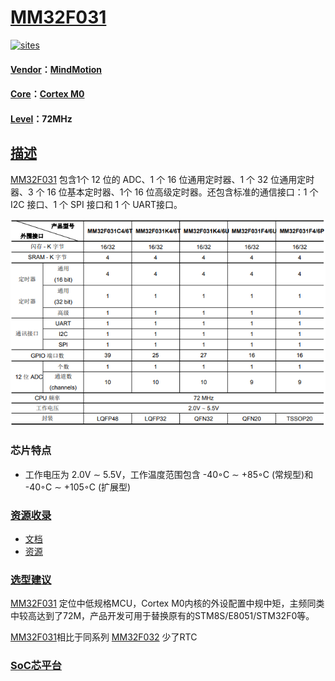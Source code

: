 ﻿# [MM32F031](https://github.com/SoCXin/MM32F031)

[![sites](http://182.61.61.133/link/resources/SoC.png)](http://www.SoC.Xin)

#### [Vendor](https://github.com/SoCXin/Vendor)：[MindMotion](http://www.mm32.com.cn/)
#### [Core](https://github.com/SoCXin/Cortex)：[Cortex M0](https://github.com/SoCXin/CM0)
#### [Level](https://github.com/SoCXin/Level)：72MHz

## [描述](https://github.com/SoCXin/MM32F031/wiki)

[MM32F031](https://github.com/SoCXin/MM32F031) 包含1个 12 位的 ADC、1 个 16 位通用定时器、1 个 32 位通用定时器、3 个 16 位基本定时器、1个 16 位高级定时器。还包含标准的通信接口：1 个 I2C 接口、1 个 SPI 接口和 1 个 UART接口。


[![sites](docs/MM32F031.png)](https://github.com/SoCXin/MM32F031)

### 芯片特点

* 工作电压为 2.0V ∼ 5.5V，工作温度范围包含 -40◦C ∼ +85◦C (常规型)和 -40◦C ∼ +105◦C (扩展型)

### [资源收录](https://github.com/SoCXin/MM32F031)

* [文档](docs/)
* [资源](src/)

### [选型建议](https://github.com/SoCXin)

[MM32F031](https://github.com/SoCXin/MM32F031) 定位中低规格MCU，Cortex M0内核的外设配置中规中矩，主频同类中较高达到了72M，产品开发可用于替换原有的STM8S/E8051/STM32F0等。

[MM32F031](https://github.com/SoCXin/MM32F031)相比于同系列 [MM32F032](https://github.com/SoCXin/MM32F032) 少了RTC

###  [SoC芯平台](http://www.SoC.Xin)
